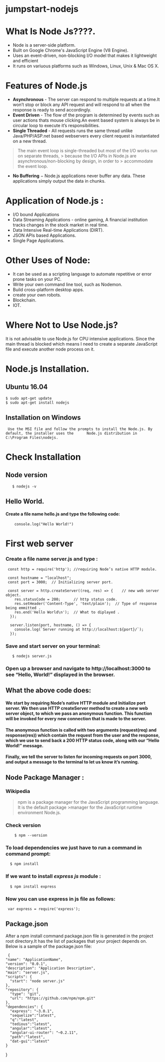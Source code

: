 # jumpstart-nodejs

# What Is Node Js????.
 
   * Node is a server-side platform.
   * Built on Google Chrome's JavaScript Engine (V8 Engine).
   * Uses an event-driven, non-blocking I/O model that makes it lightweight and efficient
   * It runs on variuous platforms such as Windows, Linux, Unix & Mac OS X.

# Features of Node.js
   
   * **Asynchronous** - The server can respond to multiple requests at a time.It won’t stop or block any          API request and will respond to all when the response is ready to send accordingly.
   * **Event Driven** - The flow of the program is determined by events such as user actions thats mouse          clicking.An event based system is always be in circular loop to execute it’s responsibilities.
   * **Single Threaded** - All requests runs the same thread unlike Java/PHP/ASP.net based webservers           every client request is instantiated on a new thread.
  > The main event loop is single-threaded but most of the I/O works run on separate threads,             > because the I/O APIs in Node.js are asynchronous/non-blocking by design, in order to                   > accommodate the event loop.
   * **No Buffering** − Node.js applications never buffer any data. These applications simply output the data in chunks.

# Application of Node.js :
  
   * I/O bound Applications
   * Data Streaming Applications - online gaming, A financial institution tracks changes in the stock        market in real time.
   * Data Intensive Real-time Applications (DIRT).
   * JSON APIs based Applications.
   * Single Page Applications.
   
# Other Uses of Node:

   * It can be used as a scripting language to automate repetitive or error prone tasks on your PC.
   * Write your own command line tool, such as Nodemon.
   * Build cross-platform desktop apps.
   * create your own robots.
   * Blockchain.
   * IOT.
   
# Where Not to Use Node.js?
  
  It is not advisable to use Node.js for CPU intensive applications. Since the main thread is blocked which means I need to create a separate JavaScript file and execute another node process on it.
  
# Node.js Installation. 
  
  ## Ubuntu 16.04
    
    $ sudo apt-get update
    $ sudo apt-get install nodejs

  ## Installation on Windows
   
     Use the MSI file and follow the prompts to install the Node.js. By default, the installer uses the      Node.js distribution in C:\Program Files\nodejs.
     
 # Check Installation 
   
   ## Node version 
      
       $ nodejs -v
       
   ## Hello World.
      
   #### Create a file name hello.js and type the following code:
       
        console.log("Hello World!")
        

# First web server
    
   ### Create a file name server.js and type :
   
     const http = require('http'); //requiring Node’s native HTTP module.
     
     const hostname = "localhost";
     const port = 3000;  // Initializing server port.

     const server = http.createServer((req, res) => {    // new web server object.
        res.statusCode = 200;      // http status code.
        res.setHeader('Content-Type', 'text/plain');  // Type of response being emmitted .
        res.end('Hello World\n');  // What to diplayed .
      });

      server.listen(port, hostname, () => {
        console.log(`Server running at http://localhost:${port}/`);
      });

   ### Save and start server on your terminal:
   
       $ nodejs server.js
      
   ### Open up a browser and navigate to http://localhost:3000 to see “Hello, World!” displayed in the browser.

   ## What the above code does:
  
 #### We start by requiring Node’s native HTTP module and Initialize port server. We then use HTTP createServer method to create a new web server object, to which we pass an anonymous function. This function will be invoked for every new connection that is made to the server.
#### The anonymous function is called with two arguments (request(req) and response(res)) which contain the request from the user and the response, which we use to send back a 200 HTTP status code, along with our “Hello World!” message.

 #### Finally, we tell the server to listen for incoming requests on port 3000, and output a message to the terminal to let us know it’s running.

## Node Package Manager :

   ### Wikipedia 
>npm is a package manager for the JavaScript programming language. It is the default package             >manager for the JavaScript runtime environment Node.js.

   ### Check version
   
        $ npm --version
        
   ### To load dependencies we just have to run a command in command prompt:
   
      $ npm install 
      
   ### If we want to install *express js* module :
   
      $ npm install express
  
  ### Now you can use express in js file as follows:
  
     var express = require('express');
     
## Package.json
  
   After a npm install command package.json file is generated in the project root directory.It has the list of packages that your project depends on. Below is a sample of the package.json file:
   
     {
    "name": "ApplicationName",
    "version": "0.0.1",
    "description": "Application Description",
    "main": "server.js",
    "scripts": {
      "start": "node server.js"
    },
    "repository": {
      "type": "git",
      "url": "https://github.com/npm/npm.git"
    },
    "dependencies": {
      "express": "~3.0.1",
      "sequelize":"latest",
      "q":"latest",
      "tedious":"latest",
      "angular":"latest",
      "angular-ui-router": "~0.2.11",
      "path":"latest",
      "dat-gui":"latest"
    }
  }

   
   
   
